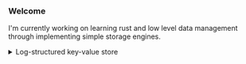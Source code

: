 ### Welcome

I'm currently working on learning rust and low level data management through implementing simple storage engines.

<details>
<summary>Log-structured key-value store</summary>
https://github.com/bfors/lskv/

Based on bitcask, designed for high throughput and crash resilience.

- All commands are written to a log file in the order they are received
- An in-memory index maps keys to the corresponding file locations where the values are found
- Log files are append only, and periodically get compacted to drop stale data
  
![lskv](https://github.com/bfors/lskv/blob/main/diagram.svg)
</details>
<!--
<details>
<summary>Log-structured merge tree</summary>
https://github.com/bfors/lsmt/

TODO

</details>

<details>
<summary>Consistent hashing</summary>

Implementation of consistent hashing

todo

</details>


**bfors/bfors** is a ✨ _special_ ✨ repository because its `README.md` (this file) appears on your GitHub profile.

Here are some ideas to get you started:

- 🔭 I’m currently working on ...
- 🌱 I’m currently learning ...
- 👯 I’m looking to collaborate on ...
- 🤔 I’m looking for help with ...
- 💬 Ask me about ...
- 📫 How to reach me: ...
- 😄 Pronouns: ...
- ⚡ Fun fact: ...
-->
